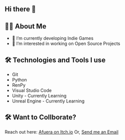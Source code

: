## Hi there 👋

## 👩‍💻 About Me
- 🔭 I’m currently developing Indie Games
- 👯 I’m interested in working on Open Source Projects

## 🛠️ Technologies and Tools I use
- Git
- Python
- RenPy
- Visual Studio Code
- Unity - Currently Learning
- Unreal Engine - Currently Learning

## 🛠️ Want to Collborate?
Reach out here: [Afuera on Itch.io](https://afuera.itch.io/)
Or, [Send me an Email](mailto:afueragames@gmail.com)
